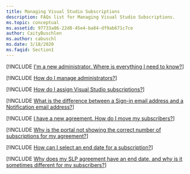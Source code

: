 ```yaml
---
title: Managing Visual Studio Subscriptions
description: FAQs list for Managing Visual Studio Subscriptions.
ms.topic: conceptual
ms.assetid: 97733a86-22d8-45e4-ba84-df9ab671c7ce
author: CaityBuschlen
ms.author: cabuschl
ms.date: 3/18/2020
ms.faqid: Section1
---
```


[!INCLUDE [I'm a new administrator. Where is everything I need to know?](/includes/new-admin.md)]

[!INCLUDE [How do I manage administrators?](/includes/manage-admins.md)]

[!INCLUDE [How do I assign Visual Studio subscriptions?](/includes/assigning-subscriptions.md)]

[!INCLUDE [What is the difference between a Sign-in email address and a Notification email address?](/includes/email-types.md)]

[!INCLUDE [I have a new agreement. How do I move my subscribers?](/includes/new-agreement.md)]

[!INCLUDE [Why is the portal not showing the correct number of subscriptions for my agreement?](/includes/incorrect-subscription-quantity.md)]

[!INCLUDE [How can I select an end date for a subscription?](/includes/select-end-date.md)]

[!INCLUDE [Why does my SLP agreement have an end date, and why is it sometimes different for my subscribers?](/includes/slp-end-dates.md)]
